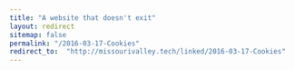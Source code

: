 ```yaml
---
title: "A website that doesn't exit"
layout: redirect
sitemap: false
permalink: "/2016-03-17-Cookies"
redirect_to:  "http://missourivalley.tech/linked/2016-03-17-Cookies"
---
```


